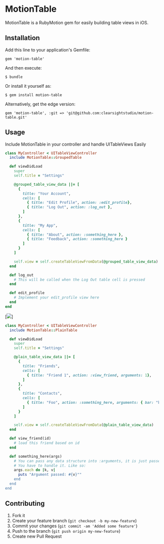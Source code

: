 # MotionTable

MotionTable is a RubyMotion gem for easily building table views in iOS.


## Installation

Add this line to your application's Gemfile:

    gem 'motion-table'

And then execute:

    $ bundle

Or install it yourself as:

    $ gem install motion-table

Alternatively, get the edge version:

    gem 'motion-table', :git => 'git@github.com:clearsightstudio/motion-table.git'

## Usage

Include MotionTable in your controller and handle UITableViews Easily

```ruby  
class MyController < UITableViewController
  include MotionTable::GroupedTable

  def viewDidLoad
    super
    self.title = "Settings"

    @grouped_table_view_data ||= [
      {
        title: "Your Account",
        cells: [
          { title: "Edit Profile", action: :edit_profile},
          { title: "Log Out", action: :log_out },
        ]
      },
      {
        title: "My App",
        cells: [
          { title: "About", action: :something_here },
          { title: "Feedback", action: :something_here }
        ]
      }
    ]

    self.view = self.createTableViewFromData(@grouped_table_view_data)
  end

  def log_out
    # This will be called when the Log Out table cell is pressed
  end

  def edit_profile
    # Implement your edit_profile view here
  end
end
```

[<img src="http://i.imgur.com/lCIU6.png">]

```ruby
class MyController < UITableViewController
  include MotionTable::PlainTable

  def viewDidLoad
    super
    self.title = "Settings"

    @plain_table_view_data ||= [
      {
        title: "Friends",
        cells: [
          { title: "Friend 1", action: :view_friend, arguments: 1},
        ]
      },
      {
        title: "Contacts",
        cells: [
          { title: "Foo", action: :something_here, arguments: { bar: "baz", this: "that"} },
        ]
      }
    ]

    self.view = self.createTableViewFromData(@plain_table_view_data)
  end

  def view_friend(id)
    # load this friend based on id
  end

  def something_here(args)
    # You can pass any data structure into :arguments, it is just passed as an argument to your implementation
    # You have to handle it. Like so:
    args.each do |k, v|
      puts "Argument passed: #{v}""
    end
  end
end
```

## Contributing

1. Fork it
2. Create your feature branch (`git checkout -b my-new-feature`)
3. Commit your changes (`git commit -am 'Added some feature'`)
4. Push to the branch (`git push origin my-new-feature`)
5. Create new Pull Request
